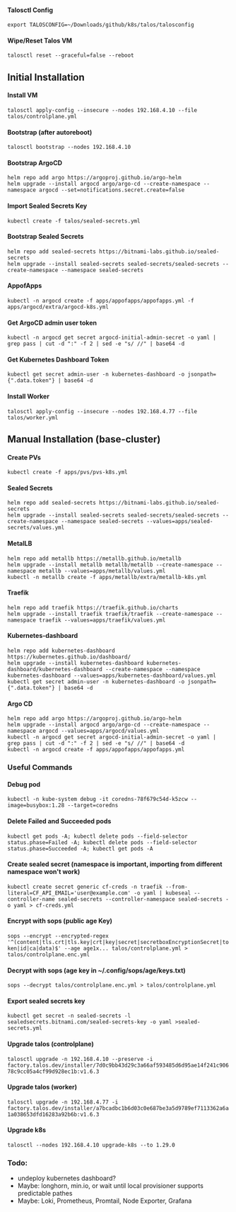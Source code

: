 #### Talosctl Config
`export TALOSCONFIG=~/Downloads/github/k8s/talos/talosconfig`

#### Wipe/Reset Talos VM 
`talosctl reset --graceful=false --reboot`

## Initial Installation
#### Install VM
`talosctl apply-config --insecure --nodes 192.168.4.10 --file talos/controlplane.yml`

#### Bootstrap (after autoreboot)
`talosctl bootstrap --nodes 192.168.4.10`

#### Bootstrap ArgoCD
```
helm repo add argo https://argoproj.github.io/argo-helm
helm upgrade --install argocd argo/argo-cd --create-namespace --namespace argocd --set=notifications.secret.create=false
```

#### Import Sealed Secrets Key
`kubectl create -f talos/sealed-secrets.yml`

#### Bootstrap Sealed Secrets
```
helm repo add sealed-secrets https://bitnami-labs.github.io/sealed-secrets
helm upgrade --install sealed-secrets sealed-secrets/sealed-secrets --create-namespace --namespace sealed-secrets
```

#### AppofApps 
`kubectl -n argocd create -f apps/appofapps/appofapps.yml -f apps/argocd/extra/argocd-k8s.yml`

#### Get ArgoCD admin user token
`kubectl -n argocd get secret argocd-initial-admin-secret -o yaml | grep pass | cut -d ":" -f 2 | sed -e "s/ //" | base64 -d`

#### Get Kubernetes Dashboard Token
`kubectl get secret admin-user -n kubernetes-dashboard -o jsonpath={".data.token"} | base64 -d`

#### Install Worker
`talosctl apply-config --insecure --nodes 192.168.4.77 --file talos/worker.yml`

## Manual Installation (base-cluster)
#### Create PVs
`kubectl create -f apps/pvs/pvs-k8s.yml`

#### Sealed Secrets
```
helm repo add sealed-secrets https://bitnami-labs.github.io/sealed-secrets
helm upgrade --install sealed-secrets sealed-secrets/sealed-secrets --create-namespace --namespace sealed-secrets --values=apps/sealed-secrets/values.yml
```

#### MetalLB
```
helm repo add metallb https://metallb.github.io/metallb
helm upgrade --install metallb metallb/metallb --create-namespace --namespace metallb --values=apps/metallb/values.yml
kubectl -n metallb create -f apps/metallb/extra/metallb-k8s.yml
```

#### Traefik
```
helm repo add traefik https://traefik.github.io/charts
helm upgrade --install traefik traefik/traefik --create-namespace --namespace traefik --values=apps/traefik/values.yml
```

#### Kubernetes-dashboard
```
helm repo add kubernetes-dashboard https://kubernetes.github.io/dashboard/
helm upgrade --install kubernetes-dashboard kubernetes-dashboard/kubernetes-dashboard --create-namespace --namespace kubernetes-dashboard --values=apps/kubernetes-dashboard/values.yml
kubectl get secret admin-user -n kubernetes-dashboard -o jsonpath={".data.token"} | base64 -d
```

#### Argo CD
```
helm repo add argo https://argoproj.github.io/argo-helm
helm upgrade --install argocd argo/argo-cd --create-namespace --namespace argocd --values=apps/argocd/values.yml
kubectl -n argocd get secret argocd-initial-admin-secret -o yaml | grep pass | cut -d ":" -f 2 | sed -e "s/ //" | base64 -d
kubectl -n argocd create -f apps/appofapps/appofapps.yml
```

### Useful Commands 
#### Debug pod
`kubectl -n kube-system debug -it coredns-78f679c54d-k5zcw --image=busybox:1.28 --target=coredns`

#### Delete Failed and Succeeded pods
`kubectl get pods -A; kubectl delete pods --field-selector status.phase=Failed -A; kubectl delete pods --field-selector status.phase=Succeeded -A; kubectl get pods -A`

#### Create sealed secret (namespace is important, importing from different namespace won't work)
`kubectl create secret generic cf-creds -n traefik --from-literal=CF_API_EMAIL='user@example.com' -o yaml | kubeseal --controller-name sealed-secrets --controller-namespace sealed-secrets -o yaml > cf-creds.yml`

#### Encrypt with sops (public age Key)
`sops --encrypt --encrypted-regex '^(content|tls.crt|tls.key|crt|key|secret|secretboxEncryptionSecret|token|id|ca|data)$' --age age1x... talos/controlplane.yml > talos/controlplane.enc.yml`

#### Decrypt with sops (age key in ~/.config/sops/age/keys.txt)
`sops --decrypt talos/controlplane.enc.yml > talos/controlplane.yml`

#### Export sealed secrets key
`kubectl get secret -n sealed-secrets -l sealedsecrets.bitnami.com/sealed-secrets-key -o yaml >sealed-secrets.yml`

#### Upgrade talos (controlplane)
`talosctl upgrade -n 192.168.4.10 --preserve -i factory.talos.dev/installer/7d0c9bb43d29c3a66af593485d6d95ae14f241c90678c9cc05a4cf99d928ec1b:v1.6.3`

#### Upgrade talos (worker)
`talosctl upgrade -n 192.168.4.77 -i factory.talos.dev/installer/a7bcadbc1b6d03c0e687be3a5d9789ef7113362a6a1a038653dfd16283a92b6b:v1.6.3`

#### Upgrade k8s
`talosctl --nodes 192.168.4.10 upgrade-k8s --to 1.29.0`

### Todo: 
- undeploy kubernetes dashboard?
- Maybe: longhorn, min.io, or wait until local provisioner supports predictable pathes
- Maybe: Loki, Prometheus, Promtail, Node Exporter, Grafana
